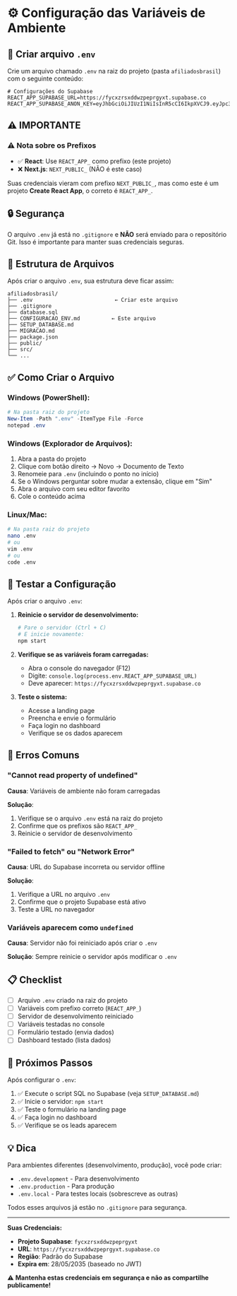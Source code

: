 # ⚙️ Configuração das Variáveis de Ambiente

## 📝 Criar arquivo `.env`

Crie um arquivo chamado `.env` na raiz do projeto (pasta `afiliadosbrasil`) com o seguinte conteúdo:

```env
# Configurações do Supabase
REACT_APP_SUPABASE_URL=https://fycxzrsxddwzpeprgyxt.supabase.co
REACT_APP_SUPABASE_ANON_KEY=eyJhbGciOiJIUzI1NiIsInR5cCI6IkpXVCJ9.eyJpc3MiOiJzdXBhYmFzZSIsInJlZiI6ImZ5Y3h6cnN4ZGR3enBlcHJneXh0Iiwicm9sZSI6ImFub24iLCJpYXQiOjE3NTk4NTI1NjEsImV4cCI6MjA3NTQyODU2MX0.92gpCksqOQYVN2kG4oXFURVkanPzYvkrHotzOHDfJk8
```

## ⚠️ IMPORTANTE

### ⚠️ Nota sobre os Prefixos
- ✅ **React**: Use `REACT_APP_` como prefixo (este projeto)
- ❌ **Next.js**: `NEXT_PUBLIC_` (NÃO é este caso)

Suas credenciais vieram com prefixo `NEXT_PUBLIC_`, mas como este é um projeto **Create React App**, o correto é `REACT_APP_`.

## 🔒 Segurança

O arquivo `.env` já está no `.gitignore` e **NÃO** será enviado para o repositório Git. Isso é importante para manter suas credenciais seguras.

## 📁 Estrutura de Arquivos

Após criar o arquivo `.env`, sua estrutura deve ficar assim:

```
afiliadosbrasil/
├── .env                          ← Criar este arquivo
├── .gitignore
├── database.sql
├── CONFIGURACAO_ENV.md          ← Este arquivo
├── SETUP_DATABASE.md
├── MIGRACAO.md
├── package.json
├── public/
├── src/
└── ...
```

## ✅ Como Criar o Arquivo

### Windows (PowerShell):
```powershell
# Na pasta raiz do projeto
New-Item -Path ".env" -ItemType File -Force
notepad .env
```

### Windows (Explorador de Arquivos):
1. Abra a pasta do projeto
2. Clique com botão direito → Novo → Documento de Texto
3. Renomeie para `.env` (incluindo o ponto no início)
4. Se o Windows perguntar sobre mudar a extensão, clique em "Sim"
5. Abra o arquivo com seu editor favorito
6. Cole o conteúdo acima

### Linux/Mac:
```bash
# Na pasta raiz do projeto
nano .env
# ou
vim .env
# ou
code .env
```

## 🧪 Testar a Configuração

Após criar o arquivo `.env`:

1. **Reinicie o servidor de desenvolvimento:**
   ```bash
   # Pare o servidor (Ctrl + C)
   # E inicie novamente:
   npm start
   ```

2. **Verifique se as variáveis foram carregadas:**
   - Abra o console do navegador (F12)
   - Digite: `console.log(process.env.REACT_APP_SUPABASE_URL)`
   - Deve aparecer: `https://fycxzrsxddwzpeprgyxt.supabase.co`

3. **Teste o sistema:**
   - Acesse a landing page
   - Preencha e envie o formulário
   - Faça login no dashboard
   - Verifique se os dados aparecem

## 🚨 Erros Comuns

### "Cannot read property of undefined"
**Causa**: Variáveis de ambiente não foram carregadas

**Solução**: 
1. Verifique se o arquivo `.env` está na raiz do projeto
2. Confirme que os prefixos são `REACT_APP_`
3. Reinicie o servidor de desenvolvimento

### "Failed to fetch" ou "Network Error"
**Causa**: URL do Supabase incorreta ou servidor offline

**Solução**:
1. Verifique a URL no arquivo `.env`
2. Confirme que o projeto Supabase está ativo
3. Teste a URL no navegador

### Variáveis aparecem como `undefined`
**Causa**: Servidor não foi reiniciado após criar o `.env`

**Solução**: Sempre reinicie o servidor após modificar o `.env`

## 📋 Checklist

- [ ] Arquivo `.env` criado na raiz do projeto
- [ ] Variáveis com prefixo correto (`REACT_APP_`)
- [ ] Servidor de desenvolvimento reiniciado
- [ ] Variáveis testadas no console
- [ ] Formulário testado (envia dados)
- [ ] Dashboard testado (lista dados)

## 🔄 Próximos Passos

Após configurar o `.env`:

1. ✅ Execute o script SQL no Supabase (veja `SETUP_DATABASE.md`)
2. ✅ Inicie o servidor: `npm start`
3. ✅ Teste o formulário na landing page
4. ✅ Faça login no dashboard
5. ✅ Verifique se os leads aparecem

## 💡 Dica

Para ambientes diferentes (desenvolvimento, produção), você pode criar:
- `.env.development` - Para desenvolvimento
- `.env.production` - Para produção
- `.env.local` - Para testes locais (sobrescreve as outras)

Todos esses arquivos já estão no `.gitignore` para segurança.

---

**Suas Credenciais:**
- **Projeto Supabase**: `fycxzrsxddwzpeprgyxt`
- **URL**: `https://fycxzrsxddwzpeprgyxt.supabase.co`
- **Região**: Padrão do Supabase
- **Expira em**: 28/05/2035 (baseado no JWT)

⚠️ **Mantenha estas credenciais em segurança e não as compartilhe publicamente!**

